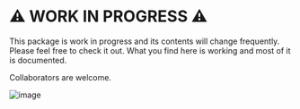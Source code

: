 # :warning: WORK IN PROGRESS :warning:

<p>This package is work in progress and its contents will change frequently. Please 
feel free to check it out. What you find here is working and most of it is documented.</p>
<p>Collaborators are welcome.</p>

![image](https://github.com/user-attachments/assets/536458e6-6e1d-4705-a228-8020b54baf3e)


